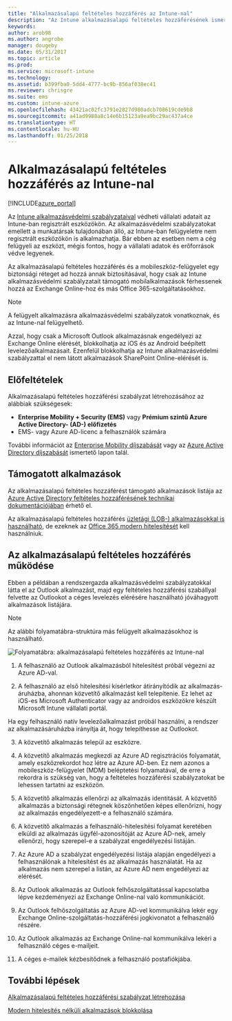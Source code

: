 ```yaml
---
title: "Alkalmazásalapú feltételes hozzáférés az Intune-nal"
description: "Az Intune alkalmazásalapú feltételes hozzáférésének ismertetése."
keywords: 
author: arob98
ms.author: angrobe
manager: dougeby
ms.date: 05/31/2017
ms.topic: article
ms.prod: 
ms.service: microsoft-intune
ms.technology: 
ms.assetid: b399fba0-5dd4-4777-bc9b-856af038ec41
ms.reviewer: chrisgre
ms.suite: ems
ms.custom: intune-azure
ms.openlocfilehash: 43421ac02fc3791e2827d980adcb708619cde9b8
ms.sourcegitcommit: a41ad9988a8c14e6b15123a9ea9bc29ac437a4ce
ms.translationtype: HT
ms.contentlocale: hu-HU
ms.lasthandoff: 01/25/2018
---
```

# <a name="app-based-conditional-access-with-intune"></a>Alkalmazásalapú feltételes hozzáférés az Intune-nal

[!INCLUDE[azure_portal](./includes/azure_portal.md)]

Az [Intune alkalmazásvédelmi szabályzataival](app-protection-policy.md) védheti vállalati adatait az Intune-ban regisztrált eszközökön. Az alkalmazásvédelmi szabályzatokat emellett a munkatársak tulajdonában álló, az Intune-ban felügyeletre nem regisztrált eszközökön is alkalmazhatja. Bár ebben az esetben nem a cég felügyeli az eszközt, mégis fontos, hogy a vállalati adatok és erőforrások védve legyenek.

Az alkalmazásalapú feltételes hozzáférés és a mobileszköz-felügyelet egy biztonsági réteget ad hozzá annak biztosításával, hogy csak az Intune alkalmazásvédelmi szabályzatait támogató mobilalkalmazások férhessenek hozzá az Exchange Online-hoz és más Office 365-szolgáltatásokhoz.

> [!NOTE]
> A felügyelt alkalmazásra alkalmazásvédelmi szabályzatok vonatkoznak, és az Intune-nal felügyelhető.

Azzal, hogy csak a Microsoft Outlook alkalmazásnak engedélyezi az Exchange Online elérését, blokkolhatja az iOS és az Android beépített levelezőalkalmazásait. Ezenfelül blokkolhatja az Intune alkalmazásvédelmi szabályzattal el nem látott alkalmazások SharePoint Online-elérését is.

## <a name="prerequisites"></a>Előfeltételek
Alkalmazásalapú feltételes hozzáférési szabályzat létrehozásához az alábbiak szükségesek:

- **Enterprise Mobility + Security (EMS)** vagy **Prémium szintű Azure Active Directory- (AD-) előfizetés**
- EMS- vagy Azure AD-licenc a felhasználók számára

További információt az [Enterprise Mobility díjszabását](https://www.microsoft.com/cloud-platform/enterprise-mobility-pricing) vagy az [Azure Active Directory díjszabását](https://azure.microsoft.com/pricing/details/active-directory/) ismertető lapon talál.

## <a name="supported-apps"></a>Támogatott alkalmazások

Az alkalmazásalapú feltételes hozzáférést támogató alkalmazások listája az [Azure Active Directory feltételes hozzáférésének technikai dokumentációjában](https://docs.microsoft.com/azure/active-directory/active-directory-conditional-access-technical-reference) érhető el.

Az alkalmazásalapú feltételes hozzáférés [üzletági (LOB-) alkalmazásokkal is használható](https://docs.microsoft.com/intune-classic/deploy-use/block-apps-with-no-modern-authentication), de ezeknek az [Office 365 modern hitelesítését](https://support.office.com/article/Using-Office-365-modern-authentication-with-Office-clients-776c0036-66fd-41cb-8928-5495c0f9168a) kell használniuk.

## <a name="how-app-based-conditional-access-works"></a>Az alkalmazásalapú feltételes hozzáférés működése

Ebben a példában a rendszergazda alkalmazásvédelmi szabályzatokkal látta el az Outlook alkalmazást, majd egy feltételes hozzáférési szabállyal felvette az Outlookot a céges levelezés elérésére használható jóváhagyott alkalmazások listájára.

> [!NOTE]
> Az alábbi folyamatábra-struktúra más felügyelt alkalmazásokhoz is használható.

![Folyamatábra: alkalmazásalapú feltételes hozzáférés az Intune-nal](./media/ca-intune-common-ways-3.png)

1.  A felhasználó az Outlook alkalmazásból hitelesítést próbál végezni az Azure AD-val.

2.  A felhasználó az első hitelesítési kísérletkor átirányítódik az alkalmazás-áruházba, ahonnan közvetítő alkalmazást kell telepítenie. Ez lehet az iOS-es Microsoft Authenticator vagy az androidos eszközökre készült Microsoft Intune vállalati portál.

 Ha egy felhasználó natív levelezőalkalmazást próbál használni, a rendszer az alkalmazásáruházba irányítja át, hogy telepíthesse az Outlookot.

3.  A közvetítő alkalmazás települ az eszközre.

4.  A közvetítő alkalmazás megkezdi az Azure AD regisztrációs folyamatát, amely eszközrekordot hoz létre az Azure AD-ben. Ez nem azonos a mobileszköz-felügyelet (MDM) beléptetési folyamatával, de erre a rekordra is szükség van, hogy a feltételes hozzáférési szabályzatokat be lehessen tartatni az eszközön.

5.  A közvetítő alkalmazás ellenőrzi az alkalmazás identitását. A közvetítő alkalmazás a biztonsági rétegnek köszönhetően képes ellenőrizni, hogy az alkalmazás engedélyezett-e a felhasználó számára.

6.  A közvetítő alkalmazás a felhasználó-hitelesítési folyamat keretében elküldi az alkalmazás ügyfél-azonosítóját az Azure AD-nek, amely ellenőrzi, hogy szerepel-e a szabályzat engedélyezési listáján.

7.  Az Azure AD a szabályzat engedélyezési listája alapján engedélyezi a felhasználónak a hitelesítést és az alkalmazás használatát. Ha az alkalmazás nem szerepel a listán, az Azure AD nem engedélyezi az elérését.

8.  Az Outlook alkalmazás az Outlook felhőszolgáltatással kapcsolatba lépve kezdeményezi az Exchange Online-nal való kommunikációt.

9.  Az Outlook felhőszolgáltatás az Azure AD-vel kommunikálva lekér egy Exchange Online-szolgáltatás-hozzáférési jogkivonatot a felhasználó részére.

10.  Az Outlook alkalmazás az Exchange Online-nal kommunikálva lekéri a felhasználó céges e-mailjeit.

11.  A céges e-mailek kézbesítődnek a felhasználó postafiókjába.

## <a name="next-steps"></a>További lépések
[Alkalmazásalapú feltételes hozzáférési szabályzat létrehozása](app-based-conditional-access-intune-create.md)

[Modern hitelesítés nélküli alkalmazások blokkolása](app-modern-authentication-block.md)

